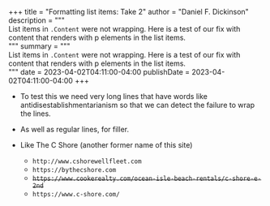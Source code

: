 +++
title = "Formatting list items: Take 2"
author = "Daniel F. Dickinson"
description = """\
List items in `.Content` were not wrapping. Here is a test of our fix with \
content that renders with p elements in the list items.\
"""
summary = """\
List items in `.Content` were not wrapping. Here is a test of our fix with \
content that renders with p elements in the list items.\
"""
date = 2023-04-02T04:11:00-04:00
publishDate = 2023-04-02T04:11:00-04:00
+++

* To test this we need very long lines that have words like antidisestablishmentarianism so that we can detect the failure to wrap the lines.
* As well as regular lines, for filler.

* Like The C Shore (another former name of this site)
    * `http://www.cshorewellfleet.com`
    * `https://bythecshore.com`
    * ~~`https://www.cookerealty.com/ocean-isle-beach-rentals/c-shore-e-2nd`~~
    * `https://www.c-shore.com/`